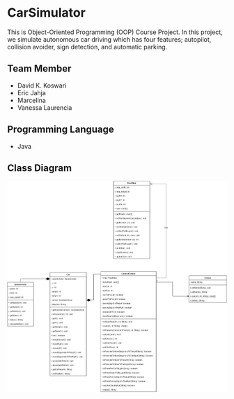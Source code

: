 # CarSimulator
This is Object-Oriented Programming (OOP) Course Project. In this project, we simulate autonomous car driving which has four features; autopilot, collision avoider, sign detection, and automatic parking.

## Team Member
- David K. Koswari 
- Eric Jahja 
- Marcelina 
- Vanessa Laurencia 

## Programming Language
- Java

## Class Diagram
![class_diagram](https://github.com/marcelinalinaa/CarSimulator/blob/main/ClassDiagram_Group9.jpg)
